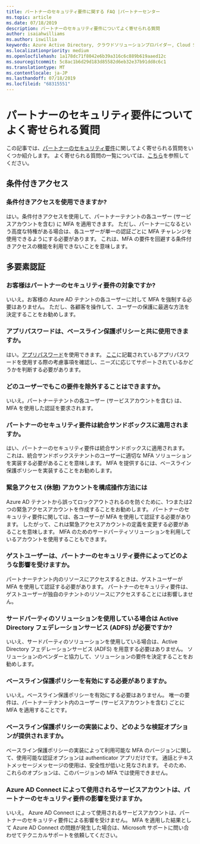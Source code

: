 ```yaml
---
title: パートナーのセキュリティ要件に関する FAQ |パートナーセンター
ms.topic: article
ms.date: 07/18/2019
description: パートナーのセキュリティ要件についてよく寄せられる質問
author: isaiahwilliams
ms.author: iswillia
keywords: Azure Active Directory, クラウドソリューションプロバイダー, Cloud Solution Provider プログラム, CSP, コントロールパネルベンダ, CPV, multi-factor authentication, MFA, 安全なアプリケーションモデル, セキュリティで保護されたアプリモデル, セキュリティ
ms.localizationpriority: medium
ms.openlocfilehash: 1a178dc71f8042e6b39a316c6c889b619aaed12c
ms.sourcegitcommit: 5c8ac1b6d29d183d85582d6eb32e37b91dd8c6c1
ms.translationtype: MT
ms.contentlocale: ja-JP
ms.lasthandoff: 07/18/2019
ms.locfileid: "68315551"
---
```

# <a name="frequently-asked-questions-about-the-partner-security-requirements"></a>パートナーのセキュリティ要件についてよく寄せられる質問

この記事では、[パートナーのセキュリティ要件](partner-security-requirements.md)に関してよく寄せられる質問をいくつか紹介します。 よく寄せられる質問の一覧については、[こちら](http://assetsprod.microsoft.com/security-requirements-faq.pdf)を参照してください。

## <a name="conditional-access"></a>条件付きアクセス

### <a name="can-conditional-access-be-used"></a>条件付きアクセスを使用できますか?

はい。条件付きアクセスを使用して、パートナーテナントの各ユーザー (サービスアカウントを含む) に MFA を適用できます。 ただし、パートナーになるという高度な特権がある場合は、各ユーザーが単一の認証ごとに MFA チャレンジを使用できるようにする必要があります。 これは、MFA の要件を回避する条件付きアクセスの機能を利用できないことを意味します。

## <a name="multi-factor-authentication"></a>多要素認証

### <a name="are-my-customers-subject-to-the-partner-security-requirements"></a>お客様はパートナーのセキュリティ要件の対象ですか?

いいえ。お客様の Azure AD テナントの各ユーザーに対して MFA を強制する必要はありません。 ただし、各顧客を操作して、ユーザーの保護に最適な方法を決定することをお勧めします。

### <a name="can-app-passwords-be-used-with-the-baseline-protection-policies"></a>アプリパスワードは、ベースライン保護ポリシーと共に使用できますか。

はい。[アプリパスワード](https://docs.microsoft.com/azure/active-directory/authentication/howto-mfa-mfasettings#app-passwords)を使用できます。 [ここ](https://docs.microsoft.com/azure/active-directory/authentication/howto-mfa-mfasettings#considerations-about-app-passwords)に記載されているアプリパスワードを使用する際の考慮事項を確認し、ニーズに応じてサポートされているかどうかを判断する必要があります。

### <a name="can-any-user-be-excluded-from-this-requirement"></a>どのユーザーでもこの要件を除外することはできますか。 

いいえ。パートナーテナントの各ユーザー (サービスアカウントを含む) は、MFA を使用した認証を要求されます。

### <a name="do-the-partner-security-requirements-apply-to-the-integration-sandbox"></a>パートナーのセキュリティ要件は統合サンドボックスに適用されますか。

はい、パートナーのセキュリティ要件は統合サンドボックスに適用されます。 これは、統合サンドボックステナントのユーザーに適切な MFA ソリューションを実装する必要があることを意味します。 MFA を提供するには、ベースライン保護ポリシーを実装することをお勧めします。

### <a name="how-do-i-configure-an-emergency-access-break-glass-account"></a>緊急アクセス (休憩) アカウントを構成操作方法には

Azure AD テナントから誤ってロックアウトされるのを防ぐために、1つまたは2つの緊急アクセスアカウントを作成することをお勧めします。 パートナーのセキュリティ要件に関しては、各ユーザーが MFA を使用して認証する必要があります。 したがって、これは緊急アクセスアカウントの定義を変更する必要があることを意味します。 MFA のためのサードパーティソリューションを利用しているアカウントを使用することもできます。

### <a name="how-will-guest-users-be-impacted-by-the-partner-security-requirements"></a>ゲストユーザーは、パートナーのセキュリティ要件によってどのような影響を受けますか。

パートナーテナント内のリソースにアクセスするときは、ゲストユーザーが MFA を使用して認証する必要があります。 パートナーのセキュリティ要件は、ゲストユーザーが独自のテナントのリソースにアクセスすることには影響しません。

### <a name="if-i-am-using-a-third-party-solution-is-active-directory-federation-service-adfs-required"></a>サードパーティのソリューションを使用している場合は Active Directory フェデレーションサービス (ADFS) が必要ですか? 

いいえ、サードパーティのソリューションを使用している場合は、Active Directory フェデレーションサービス (ADFS) を用意する必要はありません。 ソリューションのベンダーと協力して、ソリューションの要件を決定することをお勧めします。

### <a name="is-it-a-requirement-to-enable-the-baseline-protection-policies"></a>ベースライン保護ポリシーを有効にする必要がありますか。

いいえ。ベースライン保護ポリシーを有効にする必要はありません。 唯一の要件は、パートナーテナント内のユーザー (サービスアカウントを含む) ごとに MFA を適用することです。

### <a name="what-verification-options-are-provided-through-the-implementation-of-the-baseline-protection-policies"></a>ベースライン保護ポリシーの実装により、どのような検証オプションが提供されますか。 

ベースライン保護ポリシーの実装によって利用可能な MFA のバージョンに関して、使用可能な認証オプションは authenticator アプリだけです。 通話とテキストメッセージメッセージの使用は、安全性が低いと見なされます。 そのため、これらのオプションは、このバージョンの MFA では使用できません。

### <a name="will-the-service-account-used-by-azure-ad-connect-be-impacted-by-the-partner-security-requirements"></a>Azure AD Connect によって使用されるサービスアカウントは、パートナーのセキュリティ要件の影響を受けますか。

いいえ。 Azure AD Connect によって使用されるサービスアカウントは、パートナーのセキュリティ要件による影響を受けません。 MFA を適用した結果として Azure AD Connect の問題が発生した場合は、Microsoft サポートに問い合わせてテクニカルサポートを依頼してください。
